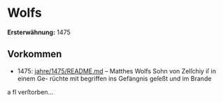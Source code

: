 # Wolfs

**Ersterwähnung:** 1475

## Vorkommen
- 1475: [jahre/1475/README.md](../jahre/1475/README.md) – Matthes Wolfs Sohn von Zelſchiy iſ in einem Ge-
rüchte mit begriffen ins Gefängnis geſeßt und im Brande


a fl verſtorben...
